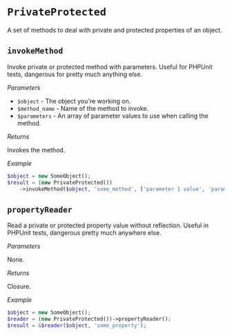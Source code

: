 # `PrivateProtected`

A set of methods to deal with private and protected properties of an
object.

## `invokeMethod`

Invoke private or protected method with parameters. Useful for PHPUnit
tests, dangerous for pretty much anything else.

*Parameters*

* `$object` - The object you're working on.
* `$method_name` - Name of the method to invoke.
* `$parameters` - An array of parameter values to use when calling the
method.

*Returns*

Invokes the method.

*Example*

```php
$object = new SomeObject();
$result = (new PrivateProtected())
    ->invokeMethod($object, 'some_method', ['parameter 1 value', 'parameter 2 value']);
```

## `propertyReader`

Read a private or protected property value without reflection. Useful in
PHPUnit tests, dangerous pretty much anywhere else.

*Parameters*

None.

*Returns*

Closure.

*Example*

```php
$object = new SomeObject();
$reader = (new PrivateProtected())->propertyReader();
$result = &$reader($object, 'some_property');
```